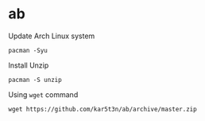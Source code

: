 ab
==
Update Arch Linux system
<pre><code>pacman -Syu</code></pre>
Install Unzip
<pre><code>pacman -S unzip</code></pre>

<p>Using <code>wget</code> command</p>

<pre><code>wget https://github.com/kar5t3n/ab/archive/master.zip</code></pre>
